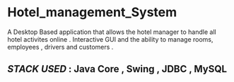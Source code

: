 # Hotel_management_System

A Desktop Based application that allows the hotel manager to handle  all hotel activites online . Interactive  GUI
and the ability to manage rooms, employees , drivers and customers .

## *STACK USED* : Java Core , Swing , JDBC , MySQL

####   


